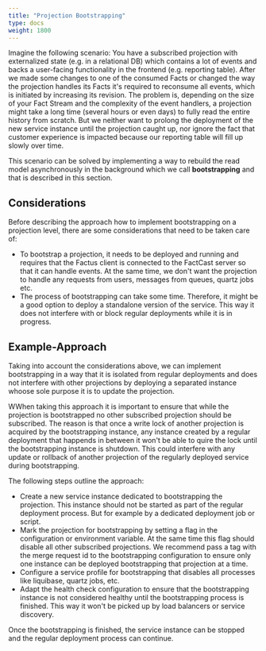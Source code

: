 ```yaml
---
title: "Projection Bootstrapping"
type: docs
weight: 1800
---
```


Imagine the following scenario:
You have a subscribed projection with externalized state (e.g. in a relational DB) which contains a lot of events and
backs a user-facing functionality in the frontend (e.g. reporting table). After we made some changes to one of the
consumed Facts or changed the way the projection handles its Facts it's required to reconsume all events, which is
initiated by increasing its revision.
The problem is, depending on the size of your Fact Stream and the complexity of the event handlers, a projection might
take a long time (several hours or even days) to fully read the entire history from scratch. But we neither want to
prolong the deployment of the new service instance until the projection caught up, nor ignore the fact that customer
experience is impacted because our reporting table will fill up slowly over time.

This scenario can be solved by implementing a way to rebuild the read model asynchronously in the background which we
call **bootstrapping** and that is described in this section.

## Considerations

Before describing the approach how to implement bootstrapping on a projection level, there are some considerations
that need to be taken care of:

- To bootstrap a projection, it needs to be deployed and running and requires that the Factus client is connected to
  the FactCast server so that it can handle events. At the same time, we don't want the projection to handle any
  requests from users, messages from queues, quartz jobs etc.
- The process of bootstrapping can take some time. Therefore, it might be a good option to deploy a standalone version
  of the service. This way it does not interfere with or block regular deployments while it is in progress.

## Example-Approach

Taking into account the considerations above, we can implement bootstrapping in a way that it is isolated from
regular deployments and does not interfere with other projections by deploying a separated instance whoose sole purpose
it is to update the projection.

WWhen taking this approach it is important to ensure that while the projection is bootstrapped no other subscribed
projection should be subscribed. The reason is that once a write lock of another projection is acquired by the
bootstrapping instance, any instance created by a regular deployment that happends in between it won't be able to quire
the lock until the bootstrapping instance is shutdown. This could interfere with any update or rollback of another
projection of the regularly deployed service during bootstrapping.

The following steps outline the approach:

- Create a new service instance dedicated to bootstrapping the projection. This instance should not be started as part
  of the regular deployment process. But for example by a dedicated deployment job or script.
- Mark the projection for bootstrapping by setting a flag in the configuration or environment variable. At the same time
  this flag should disable all other subscribed projections. We recommend pass a tag with the merge request id to the
  bootstrapping configuration to ensure only one instance can be deployed bootstrapping that projection at a time.
- Configure a service profile for bootstrapping that disables all processes like liquibase, quartz jobs, etc.
- Adapt the health check configuration to ensure that the bootstrapping instance is not considered healthy until the
  bootstrapping process is finished. This way it won't be picked up by load balancers or service discovery.

Once the bootstrapping is finished, the service instance can be stopped and the regular deployment process can continue.
